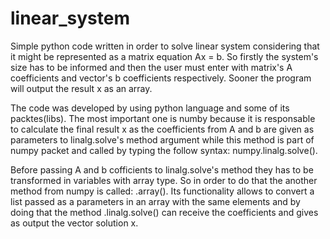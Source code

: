 # linear_system
Simple python code written in order to solve linear system considering that it might be represented as a matrix equation Ax = b. So firstly the system's size has to be informed and then the user must enter with matrix's A coefficients and vector's b coefficients respectively. Sooner the program will output the result x as an array.

The code was developed by using python language and some of its packtes(libs). The most important one is numby because it is responsable to calculate the final result x as the coefficients from A and b are given as parameters to linalg.solve's method argument while this method is part of numpy packet and called by typing the follow syntax: numpy.linalg.solve().

Before passing A and b cofficients to linalg.solve's method they has to be transformed in variables with array type. So in order to do that the another method from numpy is called: .array(). Its functionality allows to convert a list passed as a parameters in an array with the same elements and by doing that the method .linalg.solve() can receive the coefficients and gives as output the vector solution x.
